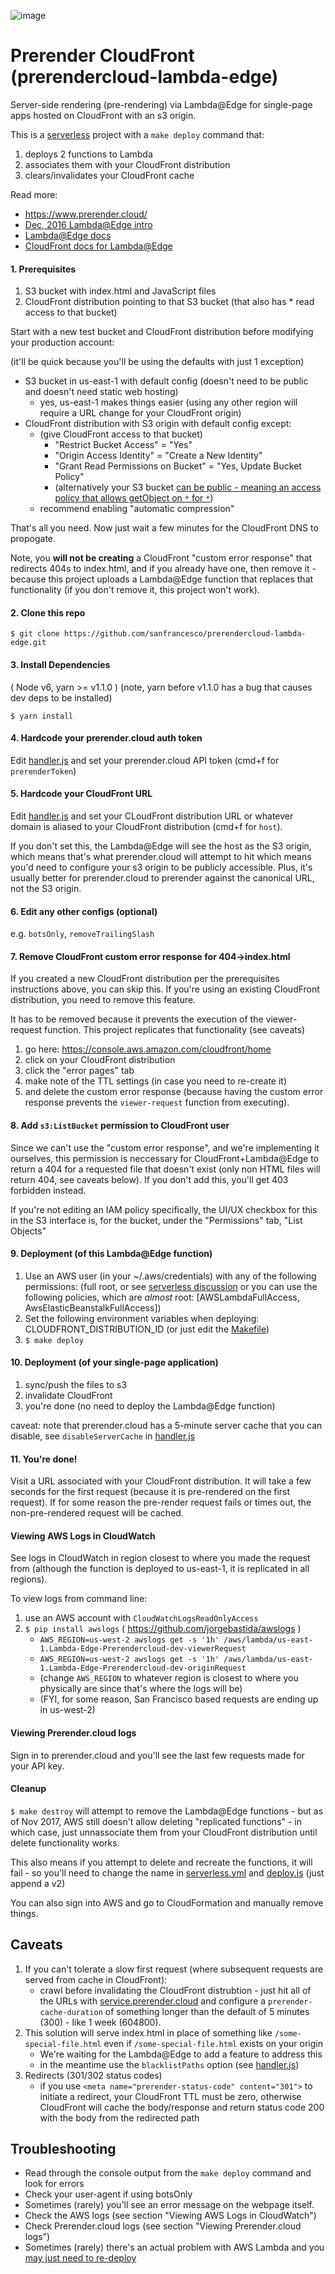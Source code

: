 ![image](https://cloud.githubusercontent.com/assets/22159102/21554484/9d542f5a-cdc4-11e6-8c4c-7730a9e9e2d1.png)

# Prerender CloudFront (prerendercloud-lambda-edge)

Server-side rendering (pre-rendering) via Lambda@Edge for single-page apps hosted on CloudFront with an s3 origin.

This is a [serverless](https://github.com/serverless/serverless) project with a `make deploy` command that:

1. deploys 2 functions to Lambda
2. associates them with your CloudFront distribution
3. clears/invalidates your CloudFront cache

Read more:

* https://www.prerender.cloud/
* [Dec, 2016 Lambda@Edge intro](https://aws.amazon.com/blogs/aws/coming-soon-lambda-at-the-edge/)
* [Lambda@Edge docs](http://docs.aws.amazon.com/lambda/latest/dg/lambda-edge.html)
* [CloudFront docs for Lambda@Edge](http://docs.aws.amazon.com/AmazonCloudFront/latest/DeveloperGuide/lambda-at-the-edge.html)


#### 1. Prerequisites

1. S3 bucket with index.html and JavaScript files
2. CloudFront distribution pointing to that S3 bucket (that also has * read access to that bucket)

Start with a new test bucket and CloudFront distribution before modifying your production account:

(it'll be quick because you'll be using the defaults with just 1 exception)

* S3 bucket in us-east-1 with default config (doesn't need to be public and doesn't need static web hosting)
  * yes, us-east-1 makes things easier (using any other region will require a URL change for your CloudFront origin)
* CloudFront distribution with S3 origin with default config except:
  * (give CloudFront access to that bucket)
    * "Restrict Bucket Access" = "Yes"
    * "Origin Access Identity" = "Create a New Identity"
    * "Grant Read Permissions on Bucket" = "Yes, Update Bucket Policy"
    * (alternatively your S3 bucket [can be public - meaning an access policy that allows getObject on `*` for `*`](http://docs.aws.amazon.com/AmazonS3/latest/dev/example-bucket-policies.html#example-bucket-policies-use-case-2))
  * recommend enabling "automatic compression"

That's all you need. Now just wait a few minutes for the CloudFront DNS to propogate.

Note, you **will not be creating** a CloudFront "custom error response" that redirects 404s to index.html, and if you already have one, then remove it - because this project uploads a Lambda@Edge function that replaces that functionality (if you don't remove it, this project won't work).

#### 2. Clone this repo

`$ git clone https://github.com/sanfrancesco/prerendercloud-lambda-edge.git`

#### 3. Install Dependencies

( Node v6, yarn >= v1.1.0 ) (note, yarn before v1.1.0 has a bug that causes dev deps to be installed)

`$ yarn install`

#### 4. Hardcode your prerender.cloud auth token

Edit [handler.js](/handler.js) and set your prerender.cloud API token (cmd+f for `prerenderToken`)

#### 5. Hardcode your CloudFront URL

Edit [handler.js](/handler.js) and set your CLoudFront distribution URL or whatever domain is aliased to your CloudFront distribution (cmd+f for `host`).

If you don't set this, the Lambda@Edge will see the host as the S3 origin, which means that's what prerender.cloud will attempt to hit which means you'd need to configure your s3 origin to be publicly accessible. Plus, it's usually better for prerender.cloud to prerender against the canonical URL, not the S3 origin.

#### 6. Edit any other configs (optional)

e.g. `botsOnly`, `removeTrailingSlash`

#### 7. Remove CloudFront custom error response for 404->index.html

If you created a new CloudFront distribution per the prerequisites instructions above, you can skip this. If you're using an existing CloudFront distribution, you need to remove this feature.

It has to be removed because it prevents the execution of the viewer-request function. This project replicates that functionality (see caveats)

1. go here: https://console.aws.amazon.com/cloudfront/home
2. click on your CloudFront distribution
3. click the "error pages" tab
4. make note of the TTL settings (in case you need to re-create it)
5. and delete the custom error response (because having the custom error response prevents the `viewer-request` function from executing).

#### 8. Add `s3:ListBucket` permission to CloudFront user

Since we can't use the "custom error response", and we're implementing it ourselves, this permission is neccessary for CloudFront+Lambda@Edge to return a 404 for a requested file that doesn't exist (only non HTML files will return 404, see caveats below). If you don't add this, you'll get 403 forbidden instead.

If you're not editing an IAM policy specifically, the UI/UX checkbox for this in the S3 interface is, for the bucket, under the "Permissions" tab, "List Objects"

#### 9. Deployment (of this Lambda@Edge function)

1. Use an AWS user (in your ~/.aws/credentials) with any of the following permissions: (full root, or see [serverless discussion](https://github.com/serverless/serverless/issues/1439) or you can use the following policies, which are _almost_ root: [AWSLambdaFullAccess, AwsElasticBeanstalkFullAccess])
2. Set the following environment variables when deploying: CLOUDFRONT_DISTRIBUTION_ID (or just edit the [Makefile](Makefile))
3. `$ make deploy`

#### 10. Deployment (of your single-page application)

1. sync/push the files to s3
2. invalidate CloudFront
3. you're done (no need to deploy the Lambda@Edge function)

caveat: note that prerender.cloud has a 5-minute server cache that you can disable, see `disableServerCache` in [handler.js](/handler.js)

#### 11. You're done!

Visit a URL associated with your CloudFront distribution. It will take a few seconds for the first request (because it is pre-rendered on the first request). If for some reason the pre-render request fails or times out, the non-pre-rendered request will be cached.

#### Viewing AWS Logs in CloudWatch

See logs in CloudWatch in region closest to where you made the request from (although the function is deployed to us-east-1, it is replicated in all regions).

To view logs from command line:

1. use an AWS account with `CloudWatchLogsReadOnlyAccess`
2. `$ pip install awslogs` ( https://github.com/jorgebastida/awslogs )
    * `AWS_REGION=us-west-2 awslogs get -s '1h' /aws/lambda/us-east-1.Lambda-Edge-Prerendercloud-dev-viewerRequest`
    * `AWS_REGION=us-west-2 awslogs get -s '1h' /aws/lambda/us-east-1.Lambda-Edge-Prerendercloud-dev-originRequest`
    * (change `AWS_REGION` to whatever region is closest to where you physically are since that's where the logs will be)
    * (FYI, for some reason, San Francisco based requests are ending up in us-west-2)

#### Viewing Prerender.cloud logs

Sign in to prerender.cloud and you'll see the last few requests made for your API key.

#### Cleanup

`$ make destroy` will attempt to remove the Lambda@Edge functions - but as of Nov 2017, AWS still doesn't allow deleting "replicated functions" - in which case, just unnassociate them from your CloudFront distribution until delete functionality works.

This also means if you attempt to delete and recreate the functions, it will fail - so you'll need to change the name in [serverless.yml](serverless.yml) and [deploy.js](deploy.js) (just append a v2)

You can also sign into AWS and go to CloudFormation and manually remove things.

## Caveats

1. If you can't tolerate a slow first request (where subsequent requests are served from cache in CloudFront):
    * crawl before invalidating the CloudFront distrubtion - just hit all of the URLs with [service.prerender.cloud](https://www.prerender.cloud/docs/api) and configure a `prerender-cache-duration` of something longer than the default of 5 minutes (300) - like 1 week (604800).
2. This solution will serve index.html in place of something like `/some-special-file.html` even if `/some-special-file.html` exists on your origin
    * We're waiting for the Lambda@Edge to add a feature to address this
    * in the meantime use the `blacklistPaths` option (see [handler.js](https://github.com/sanfrancesco/prerendercloud-lambda-edge/blob/ccd87b5484a4334d823dbb8f0df16e843b2dc910/handler.js#L81))
3. Redirects (301/302 status codes)
    * if you use `<meta name="prerender-status-code" content="301">` to initiate a redirect, your CloudFront TTL must be zero, otherwise CloudFront will cache the body/response and return status code 200 with the body from the redirected path

## Troubleshooting

* Read through the console output from the `make deploy` command and look for errors
* Check your user-agent if using botsOnly
* Sometimes (rarely) you'll see an error message on the webpage itself.
* Check the AWS logs (see section "Viewing AWS Logs in CloudWatch")
* Check Prerender.cloud logs (see section "Viewing Prerender.cloud logs")
* Sometimes (rarely) there's an actual problem with AWS Lambda and you [may just need to re-deploy](https://www.reddit.com/r/aws/comments/7gumv7/question_aws_lambda_nodejs610_environment_issue/)
